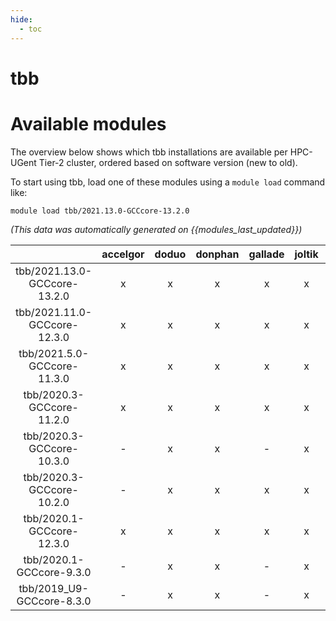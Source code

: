 ```yaml
---
hide:
  - toc
---
```


tbb
===

# Available modules


The overview below shows which tbb installations are available per HPC-UGent Tier-2 cluster, ordered based on software version (new to old).

To start using tbb, load one of these modules using a `module load` command like:

```shell
module load tbb/2021.13.0-GCCcore-13.2.0
```

*(This data was automatically generated on {{modules_last_updated}})*  

| |accelgor|doduo|donphan|gallade|joltik|shinx|skitty|
| :---: | :---: | :---: | :---: | :---: | :---: | :---: | :---: |
|tbb/2021.13.0-GCCcore-13.2.0|x|x|x|x|x|x|x|
|tbb/2021.11.0-GCCcore-12.3.0|x|x|x|x|x|x|x|
|tbb/2021.5.0-GCCcore-11.3.0|x|x|x|x|x|-|-|
|tbb/2020.3-GCCcore-11.2.0|x|x|x|x|x|-|-|
|tbb/2020.3-GCCcore-10.3.0|-|x|x|-|x|-|-|
|tbb/2020.3-GCCcore-10.2.0|-|x|x|x|x|-|-|
|tbb/2020.1-GCCcore-12.3.0|x|x|x|x|x|x|x|
|tbb/2020.1-GCCcore-9.3.0|-|x|x|-|x|-|-|
|tbb/2019_U9-GCCcore-8.3.0|-|x|x|-|x|-|-|
